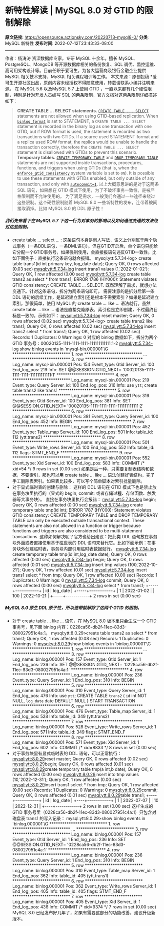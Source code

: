 # 新特性解读 | MySQL 8.0 对 GTID 的限制解除

**原文链接**: https://opensource.actionsky.com/20220713-mysql8-0/
**分类**: MySQL 新特性
**发布时间**: 2022-07-12T23:43:33-08:00

---

作者：杨涛涛
资深数据库专家，专研 MySQL 十余年。擅长 MySQL、PostgreSQL、MongoDB 等开源数据库相关的备份恢复、SQL 调优、监控运维、高可用架构设计等。目前任职于爱可生，为各大运营商及银行金融企业提供 MySQL 相关技术支持、MySQL 相关课程培训等工作。
本文来源：原创投稿
*爱可生开源社区出品，原创内容未经授权不得随意使用，转载请联系小编并注明来源。
在 MySQL 5.6 以及MySQL 5.7 上使用 GTID ，一直以来都有几个硬性限制，特别是针对开发人员编写 SQL 的两条限制，官方文档对这两条限制详细描述如下：
> **CREATE TABLE &#8230; SELECT statements.** [`CREATE TABLE ... SELECT`](https://dev.mysql.com/doc/refman/5.7/en/create-table-select.html) statements are not allowed when using GTID-based replication. When [`binlog_format`](https://dev.mysql.com/doc/refman/5.7/en/replication-options-binary-log.html#sysvar_binlog_format) is set to STATEMENT, a `CREATE TABLE ... SELECT` statement is recorded in the binary log as one transaction with one GTID, but if ROW format is used, the statement is recorded as two transactions with two GTIDs. If a source used STATEMENT format and a replica used ROW format, the replica would be unable to handle the transaction correctly, therefore the `CREATE TABLE ... SELECT` statement is disallowed with GTIDs to prevent this scenario.
**Temporary tables.** [`CREATE TEMPORARY TABLE`](https://dev.mysql.com/doc/refman/5.7/en/create-table.html) and [`DROP TEMPORARY TABLE`](https://dev.mysql.com/doc/refman/5.7/en/drop-table.html) statements are not supported inside transactions, procedures, functions, and triggers when using GTIDs (that is, when the [`enforce_gtid_consistency`](https://dev.mysql.com/doc/refman/5.7/en/replication-options-gtids.html#sysvar_enforce_gtid_consistency) system variable is set to `ON`). It is possible to use these statements with GTIDs enabled, but only outside of any transaction, and only with [`autocommit=1`](https://dev.mysql.com/doc/refman/5.7/en/server-system-variables.html#sysvar_autocommit).
以上大概意思讲的是对于这两条 SQL 语句，如果想在 GTID 模式下使用，为了不破坏事务一致性，是被严格限制而不允许使用的。 为了满足需求，一般我们会通过一些途径来绕过这些限制。这个硬性限制随着 MySQL 8.0 一些新特性的发布，连带着被间接取消掉。比如 MySQL 8.0 的 DDL 原子性！
##### 我们先来看下在 MySQL 5.7 下这一行为对事务的影响以及如何通过变通的方法绕过这些限制。
- create table &#8230; select &#8230; : 这条语句本身是懒人写法，语义上分别属于两个隐式事务（一条DDL语句，一条DML语句）。但在GTID开启后，单个语句只能给它分配一个GTID事务号，如果强制使用，会直接报语句违反GTID一致性。比如下面例子：直接执行这条语句就会报错。
mysql:ytt:5.7.34-log> create table trans1(id int primary key, log_date date);
Query OK, 0 rows affected (0.03 sec)
<mysql:ytt:5.7.34-log> insert trans1 values (1,'2022-01-02');
Query OK, 1 row affected (0.00 sec)
<mysql:ytt:5.7.34-log> create table trans2 as select * from trans1;
ERROR 1786 (HY000): Statement violates GTID consistency: CREATE TABLE ... SELECT.
既然理解了需求，就想办法变通下。针对这条语句，拆分为两条语句即可。
需要注意的是拆分后第一条 DDL 语句的后续工作，是延迟建立索引还是根本不需要索引？如果是延迟建立索引，那很简单，使用 MySQL 的 create table &#8230; like &#8230; 语法就行。虽然 create table &#8230; like &#8230; 语法是直接克隆原表，索引也是立即创建，不过最终目标是一致的。示例如下：
<mysql:ytt:5.7.34-log> reset master;
Query OK, 0 rows affected (0.02 sec)
mysql:ytt:5.7.34-log> create table trans2 like trans1;
Query OK, 0 rows affected (0.02 sec)
<mysql:ytt:5.7.34-log> insert trans2 select * from trans1;
Query OK, 1 row affected (0.02 sec)
Records: 1  Duplicates: 0  Warnings: 0
对应的 binlog 数据如下，拆分为两个 GTID 事务号：00020135-1111-1111-1111-111111111111:1-2
<mysql:ytt:5.7.34-log> show binlog events in 'mysql-bin.000001'\G
*************************** 1. row ***************************
...
*************************** 3. row ***************************
Log_name: mysql-bin.000001
Pos: 154
Event_type: Gtid
Server_id: 100
End_log_pos: 219
Info: SET @@SESSION.GTID_NEXT= '00020135-1111-1111-1111-111111111111:1'
*************************** 4. row ***************************
Log_name: mysql-bin.000001
Pos: 219
Event_type: Query
Server_id: 100
End_log_pos: 316
Info: use `ytt`; create table trans2 like trans1
*************************** 5. row ***************************
Log_name: mysql-bin.000001
Pos: 316
Event_type: Gtid
Server_id: 100
End_log_pos: 381
Info: SET @@SESSION.GTID_NEXT= '00020135-1111-1111-1111-111111111111:2'
*************************** 6. row ***************************
Log_name: mysql-bin.000001
Pos: 381
Event_type: Query
Server_id: 100
End_log_pos: 452
Info: BEGIN
*************************** 7. row ***************************
Log_name: mysql-bin.000001
Pos: 452
Event_type: Table_map
Server_id: 100
End_log_pos: 501
Info: table_id: 112 (ytt.trans2)
*************************** 8. row ***************************
Log_name: mysql-bin.000001
Pos: 501
Event_type: Write_rows
Server_id: 100
End_log_pos: 552
Info: table_id: 112 flags: STMT_END_F
*************************** 9. row ***************************
Log_name: mysql-bin.000001
Pos: 552
Event_type: Xid
Server_id: 100
End_log_pos: 583
Info: COMMIT /* xid=54 */
9 rows in set (0.00 sec)
如果是后一种，只需要复制表结构和数据，不要索引，那也可以用 create table &#8230; like &#8230; 语法创建好表结构，完了手工删除表索引。如果表比较多，可以写个简单脚本对索引批量删除。
- 对于显式临时表的创建与删除： 这样的 DDL 语句在 GTID 模式下也是禁止放在事务块里执行的（显式的 begin; commit; 或者存储过程、存储函数、触发器等大事务块）。 直接在事务块里执行会报错：
<mysql:ytt:5.7.34-log> begin;
Query OK, 0 rows affected (0.00 sec)
<mysql:ytt:5.7.34-log> create temporary table tmp(id int);
ERROR 1787 (HY000): Statement violates GTID consistency: CREATE TEMPORARY TABLE and DROP TEMPORARY TABLE can only be executed outside transactional context.  These statements are also not allowed in a function or trigger because functions and triggers are also considered to be multi-statement transactions.
这种如何解决呢？官方也给出建议：把此类 DDL 语句放在事务块外面或者直接使用基于磁盘表的 DDL 语句来替代它。比如下面示例：在事务块外创建临时表，事务块内部引用临时表数据就行。
<mysql:ytt:5.7.34-log> create temporary table tmp(id int,log_date date);
Query OK, 0 rows affected (0.00 sec)
<mysql:ytt:5.7.34-log> begin;
Query OK, 0 rows affected (0.01 sec)
<mysql:ytt:5.7.34-log> insert tmp values (100,'2022-10-21');
Query OK, 1 row affected (0.01 sec)
<mysql:ytt:5.7.34-log> insert trans1 select * from tmp;
Query OK, 1 row affected (0.00 sec)
Records: 1  Duplicates: 0  Warnings: 0
<mysql:ytt:5.7.34-log> commit;
Query OK, 0 rows affected (0.00 sec)
<mysql:ytt:5.7.34-log> select * from trans1;
+-----+------------+
| id  | log_date   |
+-----+------------+
|   1 | 2022-01-02 |
| 100 | 2022-10-21 |
+-----+------------+
2 rows in set (0.00 sec)
##### MySQL 8.0 原生 DDL 原子性，所以连带就解除了这两个 GTID 的限制。
- 对于 create table &#8230; like &#8230; 语句，在 MySQL 8.0 版本里只会生成一个 GTID 事务号，见下面 binlog 内容：0228ca56-db2f-11ec-83d3-080027951c4a:1。
mysql:ytt:8.0.29>create table trans2 as select * from trans1;
Query OK, 1 row affected (0.08 sec)
Records: 1  Duplicates: 0  Warnings: 0
<mysql:ytt:8.0.29>show binlog events in 'binlog.000001'\G
*************************** 1. row ***************************
...
*************************** 3. row ***************************
Log_name: binlog.000001
Pos: 157
Event_type: Gtid
Server_id: 1
End_log_pos: 236
Info: SET @@SESSION.GTID_NEXT= '0228ca56-db2f-11ec-83d3-080027951c4a:1'
*************************** 4. row ***************************
Log_name: binlog.000001
Pos: 236
Event_type: Query
Server_id: 1
End_log_pos: 310
Info: BEGIN
*************************** 5. row ***************************
Log_name: binlog.000001
Pos: 310
Event_type: Query
Server_id: 1
End_log_pos: 476
Info: use `ytt`; CREATE TABLE `trans2` (
`id` int NOT NULL,
`log_date` date DEFAULT NULL
) START TRANSACTION
*************************** 6. row ***************************
Log_name: binlog.000001
Pos: 476
Event_type: Table_map
Server_id: 1
End_log_pos: 528
Info: table_id: 349 (ytt.trans2)
*************************** 7. row ***************************
Log_name: binlog.000001
Pos: 528
Event_type: Write_rows
Server_id: 1
End_log_pos: 571
Info: table_id: 349 flags: STMT_END_F
*************************** 8. row ***************************
Log_name: binlog.000001
Pos: 571
Event_type: Xid
Server_id: 1
End_log_pos: 602
Info: COMMIT /* xid=8833 */
8 rows in set (0.00 sec)
- 对于事务块里有显式临时表的 DDL 语句，可以正常执行：
<mysql:ytt:8.0.29>reset master;
Query OK, 0 rows affected (0.02 sec)
<mysql:ytt:8.0.29>begin;
Query OK, 0 rows affected (0.01 sec)
<mysql:ytt:8.0.29>create temporary table tmp(a int,b date);
Query OK, 0 rows affected (0.00 sec)
<mysql:ytt:8.0.29>insert into tmp values (10,'2022-12-31');
Query OK, 1 row affected (0.00 sec)
<mysql:ytt:8.0.29>insert trans1 select * from tmp;
Query OK, 1 row affected (0.00 sec)
Records: 1  Duplicates: 0  Warnings: 0
<mysql:ytt:8.0.29>commit;
Query OK, 0 rows affected (0.01 sec)
<mysql:ytt:8.0.29>table trans1;
+----+------------+
| id | log_date   |
+----+------------+
|  1 | 2022-07-07 |
| 10 | 2022-12-31 |
+----+------------+
2 rows in set (0.00 sec)
这样生成的 GTID 事务号里（0228ca56-db2f-11ec-83d3-080027951c4a:1）只包含对磁盘表 trans1 的写入记录：
mysql:ytt:8.0.29>show binlog events in 'binlog.000001'\G
*************************** 1. row ***************************
...
*************************** 3. row ***************************
Log_name: binlog.000001
Pos: 157
Event_type: Gtid
Server_id: 1
End_log_pos: 236
Info: SET @@SESSION.GTID_NEXT= '0228ca56-db2f-11ec-83d3-080027951c4a:1'
*************************** 4. row ***************************
Log_name: binlog.000001
Pos: 236
Event_type: Query
Server_id: 1
End_log_pos: 310
Info: BEGIN
*************************** 5. row ***************************
Log_name: binlog.000001
Pos: 310
Event_type: Table_map
Server_id: 1
End_log_pos: 362
Info: table_id: 405 (ytt.trans1)
*************************** 6. row ***************************
Log_name: binlog.000001
Pos: 362
Event_type: Write_rows
Server_id: 1
End_log_pos: 405
Info: table_id: 405 flags: STMT_END_F
*************************** 7. row ***************************
Log_name: binlog.000001
Pos: 405
Event_type: Xid
Server_id: 1
End_log_pos: 436
Info: COMMIT /* xid=9374 */
7 rows in set (0.00 sec)
MySQL 8.0 已经发布好几年了，如果有需要这部分的功能改善，建议升级新版本。